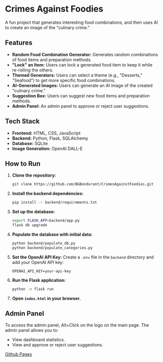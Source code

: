# Crimes Against Foodies

A fun project that generates interesting food combinations, and then uses AI to create an image of the "culinary crime."

## Features

*   **Random Food Combination Generator:** Generates random combinations of food items and preparation methods.
*   **"Lock" an Item:** Users can lock a generated food item to keep it while re-rolling the others.
*   **Themed Generators:** Users can select a theme (e.g., "Desserts," "Seafood") to get more specific food combinations.
*   **AI-Generated Images:** Users can generate an AI image of the created "culinary crime."
*   **Suggestion Box:** Users can suggest new food items and preparation methods.
*   **Admin Panel:** An admin panel to approve or reject user suggestions.

## Tech Stack

*   **Frontend:** HTML, CSS, JavaScript
*   **Backend:** Python, Flask, SQLAlchemy
*   **Database:** SQLite
*   **Image Generation:** OpenAI DALL-E

## How to Run

1.  **Clone the repository:**
    ```bash
    git clone https://github.com/BGBondurant/CrimesAgainstFoodies.git
    ```
2.  **Install the backend dependencies:**
    ```bash
    pip install -r backend/requirements.txt
    ```
3.  **Set up the database:**
    ```bash
    export FLASK_APP=backend/app.py
    flask db upgrade
    ```
4.  **Populate the database with initial data:**
    ```bash
    python backend/populate_db.py
    python backend/populate_categories.py
    ```
5.  **Set the OpenAI API Key:**
    Create a `.env` file in the `backend` directory and add your OpenAI API key:
    ```
    OPENAI_API_KEY=your-api-key
    ```
6.  **Run the Flask application:**
    ```bash
    python -m flask run
    ```
7.  **Open `index.html` in your browser.**

## Admin Panel

To access the admin panel, Alt+Click on the logo on the main page. The admin panel allows you to:

*   View dashboard statistics.
*   View and approve or reject user suggestions.

[Github Pages](https://bossarant.github.io/CrimesAgainstFoodies/)
